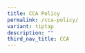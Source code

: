 ```yaml
---
title: CCA Policy
permalink: /cca-policy/
variant: tiptap
description: ""
third_nav_title: CCA
---
```

